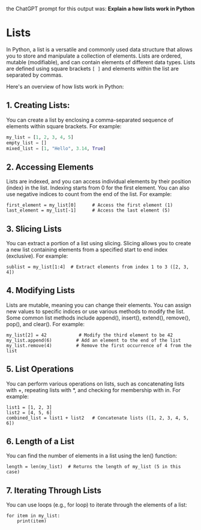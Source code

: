 the ChatGPT prompt for this output was: **Explain a how lists work in Python**

# Lists
In Python, a list is a versatile and commonly used data structure that allows you to store and 
manipulate a collection of elements. Lists are ordered, mutable (modifiable), and can contain 
elements of different data types. Lists are defined using square brackets `[ ]` and elements within the 
list are separated by commas.

Here's an overview of how lists work in Python:

## 1. Creating Lists:

You can create a list by enclosing a comma-separated sequence of elements within square brackets. For example:
```python
my_list = [1, 2, 3, 4, 5]
empty_list = []
mixed_list = [1, "Hello", 3.14, True]
```
## 2. Accessing Elements
Lists are indexed, and you can access individual elements by their position (index) in the list. Indexing starts from 0 for the first element. You can also use negative indices to count from the end of the list. For example:
```
first_element = my_list[0]      # Access the first element (1)
last_element = my_list[-1]      # Access the last element (5)

```
## 3. Slicing Lists
You can extract a portion of a list using slicing. Slicing allows you to create a new list containing elements from a specified start to end index (exclusive). For example:
```
sublist = my_list[1:4]  # Extract elements from index 1 to 3 ([2, 3, 4])

```

## 4. Modifying Lists
Lists are mutable, meaning you can change their elements. You can assign new values to specific indices or use various methods to modify the list. Some common list methods include append(), insert(), extend(), remove(), pop(), and clear(). For example:
```
my_list[2] = 42            # Modify the third element to be 42
my_list.append(6)         # Add an element to the end of the list
my_list.remove(4)         # Remove the first occurrence of 4 from the list

```

## 5. List Operations
You can perform various operations on lists, such as concatenating lists with +, repeating lists with *, and checking for membership with in. For example:
```
list1 = [1, 2, 3]
list2 = [4, 5, 6]
combined_list = list1 + list2   # Concatenate lists ([1, 2, 3, 4, 5, 6])

```

## 6. Length of a List
You can find the number of elements in a list using the len() function:
```
length = len(my_list)  # Returns the length of my_list (5 in this case)

```

## 7. Iterating Through Lists
You can use loops (e.g., for loop) to iterate through the elements of a list:
```
for item in my_list:
    print(item)

```



